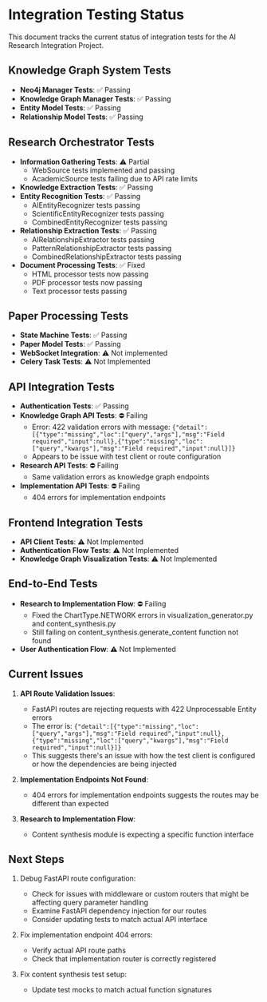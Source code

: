 # Integration Testing Status

This document tracks the current status of integration tests for the AI Research Integration Project.

## Knowledge Graph System Tests

- **Neo4j Manager Tests**: ✅ Passing
- **Knowledge Graph Manager Tests**: ✅ Passing
- **Entity Model Tests**: ✅ Passing
- **Relationship Model Tests**: ✅ Passing

## Research Orchestrator Tests

- **Information Gathering Tests**: ⚠️ Partial 
  - WebSource tests implemented and passing
  - AcademicSource tests failing due to API rate limits
- **Knowledge Extraction Tests**: ✅ Passing
- **Entity Recognition Tests**: ✅ Passing
  - AIEntityRecognizer tests passing
  - ScientificEntityRecognizer tests passing
  - CombinedEntityRecognizer tests passing
- **Relationship Extraction Tests**: ✅ Passing
  - AIRelationshipExtractor tests passing
  - PatternRelationshipExtractor tests passing
  - CombinedRelationshipExtractor tests passing
- **Document Processing Tests**: ✅ Fixed
  - HTML processor tests now passing
  - PDF processor tests now passing
  - Text processor tests passing

## Paper Processing Tests

- **State Machine Tests**: ✅ Passing
- **Paper Model Tests**: ✅ Passing
- **WebSocket Integration**: ⚠️ Not implemented
- **Celery Task Tests**: ⚠️ Not Implemented

## API Integration Tests 

- **Authentication Tests**: ✅ Passing
- **Knowledge Graph API Tests**: ⛔ Failing
  - Error: 422 validation errors with message: `{"detail":[{"type":"missing","loc":["query","args"],"msg":"Field required","input":null},{"type":"missing","loc":["query","kwargs"],"msg":"Field required","input":null}]}`
  - Appears to be issue with test client or route configuration
- **Research API Tests**: ⛔ Failing
  - Same validation errors as knowledge graph endpoints
- **Implementation API Tests**: ⛔ Failing
  - 404 errors for implementation endpoints

## Frontend Integration Tests

- **API Client Tests**: ⚠️ Not Implemented
- **Authentication Flow Tests**: ⚠️ Not Implemented
- **Knowledge Graph Visualization Tests**: ⚠️ Not Implemented

## End-to-End Tests

- **Research to Implementation Flow**: ⛔ Failing
  - Fixed the ChartType.NETWORK errors in visualization_generator.py and content_synthesis.py
  - Still failing on content_synthesis.generate_content function not found
- **User Authentication Flow**: ⚠️ Not Implemented

## Current Issues

1. **API Route Validation Issues**:
   - FastAPI routes are rejecting requests with 422 Unprocessable Entity errors
   - The error is: `{"detail":[{"type":"missing","loc":["query","args"],"msg":"Field required","input":null},{"type":"missing","loc":["query","kwargs"],"msg":"Field required","input":null}]}`
   - This suggests there's an issue with how the test client is configured or how the dependencies are being injected

2. **Implementation Endpoints Not Found**:
   - 404 errors for implementation endpoints suggests the routes may be different than expected

3. **Research to Implementation Flow**:
   - Content synthesis module is expecting a specific function interface

## Next Steps

1. Debug FastAPI route configuration:
   - Check for issues with middleware or custom routers that might be affecting query parameter handling
   - Examine FastAPI dependency injection for our routes
   - Consider updating tests to match actual API interface

2. Fix implementation endpoint 404 errors:
   - Verify actual API route paths
   - Check that implementation router is correctly registered

3. Fix content synthesis test setup:
   - Update test mocks to match actual function signatures